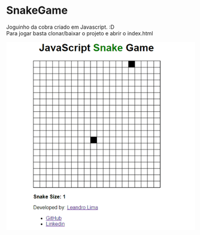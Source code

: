 # SnakeGame
Joguinho da cobra criado em Javascript. :D  
Para jogar basta clonar/baixar o projeto e abrir o index.html  

![](images/gifExample.gif)
